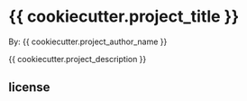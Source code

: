 # {{ cookiecutter.project_title }}

By: {{ cookiecutter.project_author_name }}

{{ cookiecutter.project_description }}

## license